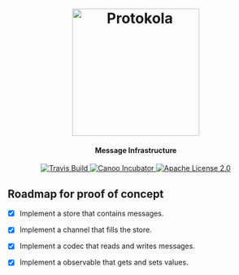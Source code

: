 <h1 align="center">
  <img width="250" src="https://rawgit.com/hastebrot/protokola/master/doc/protologo.png" alt="Protokola">
  <br>
</h1>

<h4 align="center">Message Infrastructure</h4>

<p align="center">
  <a href="https://travis-ci.org/hastebrot/protokola">
    <img
      src="https://img.shields.io/travis/hastebrot/protokola/master.svg"
      alt="Travis Build" />
  </a>

  <a href="https://github.com/canoo">
    <img
      src="https://img.shields.io/badge/canoo-incubator-yellow.svg?style=flat" 
      alt="Canoo Incubator" />
  </a>

  <a href="http://www.apache.org/licenses/LICENSE-2.0">
    <img
      src="https://img.shields.io/badge/license-Apache%20License%202.0-blue.svg?style=flat"
      alt="Apache License 2.0" />
  </a>
</p>

## Roadmap for proof of concept

- [x] Implement a store that contains messages.
- [x] Implement a channel that fills the store.
- [x] Implement a codec that reads and writes messages.
- [x] Implement a observable that gets and sets values.

